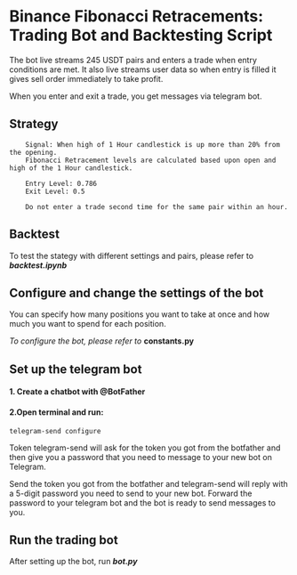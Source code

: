 # Binance Fibonacci Retracements: Trading Bot and Backtesting Script
The bot live streams 245 USDT pairs and enters a trade when entry conditions are met. 
It also live streams user data so when entry is filled it gives sell order immediately to take profit.

When you enter and exit a trade, you get messages via telegram bot.

## Strategy

        Signal: When high of 1 Hour candlestick is up more than 20% from the opening.
        Fibonacci Retracement levels are calculated based upon open and high of the 1 Hour candlestick.
        
        Entry Level: 0.786
        Exit Level: 0.5
        
        Do not enter a trade second time for the same pair within an hour.


## Backtest 
To test the stategy with different settings and pairs, please refer to ***backtest.ipynb***

## Configure and change the settings of the bot
You can specify how many positions you want to take at once and how much you want to spend for each position.

*To configure the bot, please refer to* **constants.py**

## Set up the telegram bot 
#### 1. Create a chatbot with @BotFather
#### 2.Open terminal and run:
    telegram-send configure


Token telegram-send will ask for the token you got from the botfather and 
then give you a password that you need to message to your new bot on Telegram.

Send the token you got from the botfather and telegram-send will reply with a 5-digit password you need to send to your new bot.
Forward the password to your telegram bot and the bot is ready to send messages to you.




## Run the trading bot
After setting up the bot, run ***bot.py***
